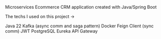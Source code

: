 Microservices Ecommerce CRM application created with Java/Spring Boot

The techs I used on this project ->

Java 22
Kafka (async comm and saga pattern)
Docker
Feign Client (sync comm)
JWT
PostgreSQL
Eureka
API Gateway
